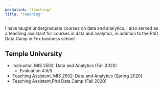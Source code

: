 ```yaml
---
permalink: /teaching/
title: "Teaching"
---
```


I have taught undergraduate courses on data and analytics. I also served as a teaching assistant for courses in data and analytics, in addition to the PhD Data Camp in Fox business school.


## Temple University
- Instructor, MIS 2502: Data and Analytics (Fall 2020) 
    - Evaluation 4.6/5
- Teaching Assistent, MIS 2502: Data and Analytics (Spring 2020)
- Teaching Assistent,Phd Data Camp (Fall 2020)
